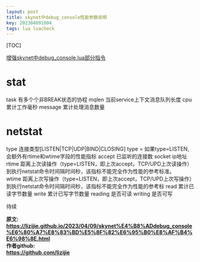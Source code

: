 ```yaml
---
layout: post
title: skynet中debug_console性能参数说明
key: 202304091004
tags: lua luacheck
---
```


[TOC]

[增强skynet中debug_console.lua部分指令](https://lizijie.github.io/2022/11/20/%E5%A2%9E%E5%BC%BAskynet%E4%B8%ADdebug_console.lua%E9%83%A8%E5%88%86%E6%8C%87%E4%BB%A4.html)

# stat
task 有多个个非BREAK状态的协程
mqlen 当前service上下文消息队列长度
cpu 累计工作毫秒
message 累计处理消息数量

# netstat
type 连接类型[LISTEN|TCP|UDP|BIND|CLOSING]
type = 如果type=LISTEN, 会额外有rtime和wtime字段的性能指标
accept 已监听的连接数
socket ip地址
rtime 距离上次读操作（type=LISTEN，即上次accept，TCP/UPD上次读操作）到执行netstat命令时间隔时间秒，该指标不能完全作为性能的参考标准。
wtime 距离上次写操作（type=LISTEN，即上次accept，TCP/UPD上次写操作）到执行netstat命令时间隔时间秒，该指标不能完全作为性能的参考标
read 累计已读字节数量
write 累计已写字节数量
reading 是否可读
writing 是否可写

待续

  
<b>原文:<br>
<https://lizijie.github.io/2023/04/09/skynet%E4%B8%ADdebug_console%E6%80%A7%E8%83%BD%E5%8F%82%E6%95%B0%E8%AF%B4%E6%98%8E.html>
<br>
作者github:<br>
<https://github.com/lizijie>
</b>
